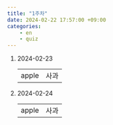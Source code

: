 ```yaml
---
title: "1주차"
date: 2024-02-22 17:57:00 +09:00
categories: 
    - en
    - quiz
---
```

1. 2024-02-23
	<table>
		<tr>
			<td>apple</td>
			<td>사과</td>
		</tr>
	</table>
2. 2024-02-24
	<table>
		<tr>
			<td>apple</td>
			<td>사과</td>
		</tr>
	</table>